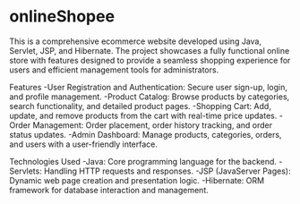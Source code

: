 # onlineShopee
This is a comprehensive ecommerce website developed using Java, Servlet, JSP, and Hibernate. The project showcases a fully functional online store with features designed to provide a seamless shopping experience for users and efficient management tools for administrators.

Features
-User Registration and Authentication: Secure user sign-up, login, and profile management.
-Product Catalog: Browse products by categories, search functionality, and detailed product pages.
-Shopping Cart: Add, update, and remove products from the cart with real-time price updates.
-Order Management: Order placement, order history tracking, and order status updates.
-Admin Dashboard: Manage products, categories, orders, and users with a user-friendly interface.

Technologies Used
-Java: Core programming language for the backend.
-Servlets: Handling HTTP requests and responses.
-JSP (JavaServer Pages): Dynamic web page creation and presentation logic.
-Hibernate: ORM framework for database interaction and management.
